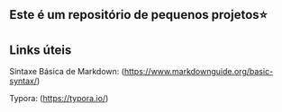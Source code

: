 ## Este é um repositório de pequenos projetos:star:

## Links úteis
Sintaxe Básica de Markdown:  (https://www.markdownguide.org/basic-syntax/)  

Typora: (https://typora.io/)



